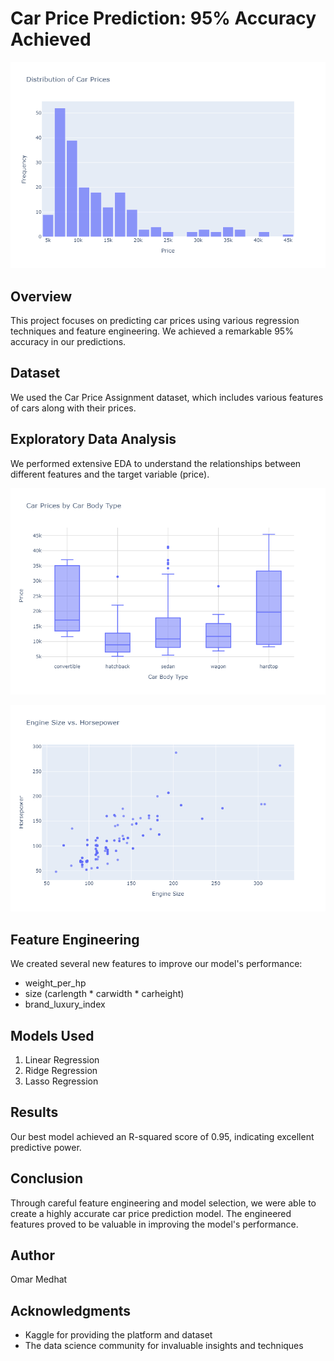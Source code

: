 # Car Price Prediction: 95% Accuracy Achieved

![Car Price Distribution](newplot.png)

## Overview

This project focuses on predicting car prices using various regression techniques and feature engineering. We achieved a remarkable 95% accuracy in our predictions.

## Dataset

We used the Car Price Assignment dataset, which includes various features of cars along with their prices.

## Exploratory Data Analysis

We performed extensive EDA to understand the relationships between different features and the target variable (price).

![Car Prices by Body Type](plot2.png)

![Engine Size vs Horsepower](plot3.png)

## Feature Engineering

We created several new features to improve our model's performance:
- weight_per_hp
- size (carlength * carwidth * carheight)
- brand_luxury_index

## Models Used

1. Linear Regression
2. Ridge Regression
3. Lasso Regression

## Results

Our best model achieved an R-squared score of 0.95, indicating excellent predictive power.

## Conclusion

Through careful feature engineering and model selection, we were able to create a highly accurate car price prediction model. The engineered features proved to be valuable in improving the model's performance.


## Author

Omar Medhat


## Acknowledgments

- Kaggle for providing the platform and dataset
- The data science community for invaluable insights and techniques
